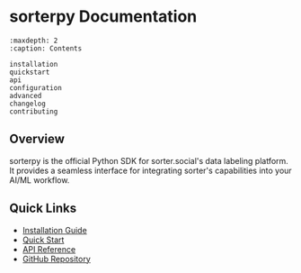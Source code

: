 # sorterpy Documentation

```{toctree}
:maxdepth: 2
:caption: Contents

installation
quickstart
api
configuration
advanced
changelog
contributing
```

## Overview

sorterpy is the official Python SDK for sorter.social's data labeling platform. It provides a seamless interface for integrating sorter's capabilities into your AI/ML workflow.

## Quick Links

- [Installation Guide](installation.md)
- [Quick Start](quickstart.md)
- [API Reference](api.md)
- [GitHub Repository](https://github.com/sorterisntonline/sorterpy)